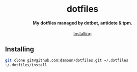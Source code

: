 <h1 align="center">
  dotfiles
  <br>
</h1>

<h4 align="center">My dotfiles managed by dotbot, antidote & tpm.</h4>

<p align="center">
  <a href="#installing">Installing</a>
</p>

## Installing

```sh
git clone git@github.com:damoun/dotfiles.git ~/.dotfiles
~/.dotfiles/install
```

